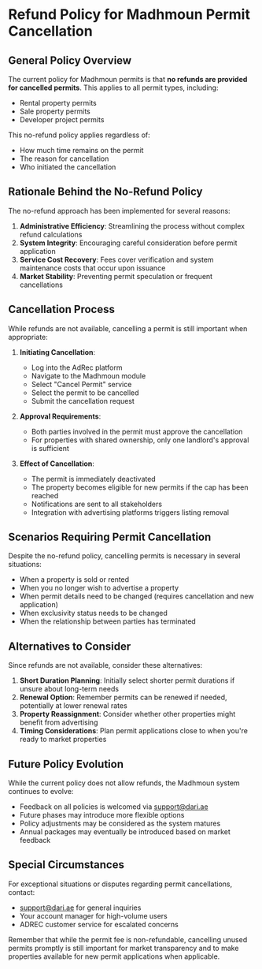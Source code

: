 # Refund Policy for Madhmoun Permit Cancellation

## General Policy Overview

The current policy for Madhmoun permits is that **no refunds are provided for cancelled permits**. This applies to all permit types, including:

* Rental property permits
* Sale property permits
* Developer project permits

This no-refund policy applies regardless of:
* How much time remains on the permit
* The reason for cancellation
* Who initiated the cancellation

## Rationale Behind the No-Refund Policy

The no-refund approach has been implemented for several reasons:

1. **Administrative Efficiency**: Streamlining the process without complex refund calculations
2. **System Integrity**: Encouraging careful consideration before permit application
3. **Service Cost Recovery**: Fees cover verification and system maintenance costs that occur upon issuance
4. **Market Stability**: Preventing permit speculation or frequent cancellations

## Cancellation Process

While refunds are not available, cancelling a permit is still important when appropriate:

1. **Initiating Cancellation**:
   * Log into the AdRec platform
   * Navigate to the Madhmoun module
   * Select "Cancel Permit" service
   * Select the permit to be cancelled
   * Submit the cancellation request

2. **Approval Requirements**:
   * Both parties involved in the permit must approve the cancellation
   * For properties with shared ownership, only one landlord's approval is sufficient

3. **Effect of Cancellation**:
   * The permit is immediately deactivated
   * The property becomes eligible for new permits if the cap has been reached
   * Notifications are sent to all stakeholders
   * Integration with advertising platforms triggers listing removal

## Scenarios Requiring Permit Cancellation

Despite the no-refund policy, cancelling permits is necessary in several situations:

* When a property is sold or rented
* When you no longer wish to advertise a property
* When permit details need to be changed (requires cancellation and new application)
* When exclusivity status needs to be changed
* When the relationship between parties has terminated

## Alternatives to Consider

Since refunds are not available, consider these alternatives:

1. **Short Duration Planning**: Initially select shorter permit durations if unsure about long-term needs
2. **Renewal Option**: Remember permits can be renewed if needed, potentially at lower renewal rates
3. **Property Reassignment**: Consider whether other properties might benefit from advertising
4. **Timing Considerations**: Plan permit applications close to when you're ready to market properties

## Future Policy Evolution

While the current policy does not allow refunds, the Madhmoun system continues to evolve:

* Feedback on all policies is welcomed via support@dari.ae
* Future phases may introduce more flexible options
* Policy adjustments may be considered as the system matures
* Annual packages may eventually be introduced based on market feedback

## Special Circumstances

For exceptional situations or disputes regarding permit cancellations, contact:
* support@dari.ae for general inquiries
* Your account manager for high-volume users
* ADREC customer service for escalated concerns

Remember that while the permit fee is non-refundable, cancelling unused permits promptly is still important for market transparency and to make properties available for new permit applications when applicable.